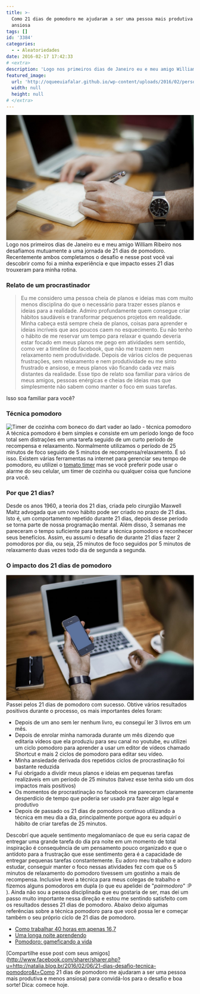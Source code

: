 ```yaml
---
title: >-
  Como 21 dias de pomodoro me ajudaram a ser uma pessoa mais produtiva e menos
  ansiosa
tags: []
id: '3384'
categories:
  - - Aleatoriedades
date: 2016-02-17 17:42:33
# <extra>
description: 'Logo nos primeiros dias de Janeiro eu e meu amigo William Ribeiro nos desafiamos mutuamente a uma jornada de 21 dias de pomodoro. Recentemente ambos completamos o desafio e nesse post você vai descobrir como foi a minha experiência e que impacto esses 21 dias trouxeram para minha rotina. Relato de um procrastinador Eu me considero uma pessoa cheia de planos e ideias mas com muito menos disciplina do que o necessário para trazer esses planos e ideias para a realidade. Admiro profundamente quem consegue criar hábitos saudáveis e transformar pequenos projetos em realidade. Minha cabeça está sempre cheia de planos, coisas para aprender e ideias incríveis que aos poucos caem no esquecimento. Eu não tenho o hábito de me reservar um tempo para relaxar e quando deveria estar focado em meus planos me pego em atividades sem sentido, como &hellip;'
featured_image: 
  url: 'http://oqueeuiafalar.github.io/wp-content/uploads/2016/02/person-apple-laptop-notebook-1024x683.jpg'
  width: null
  height: null
# </extra>
---
```


[![Pessoa com relógio mexendo no computador e fazendo anotações](/wp-content/uploads/2016/02/person-apple-laptop-notebook-1024x683.jpg)](/wp-content/uploads/2016/02/person-apple-laptop-notebook.jpg) Logo nos primeiros dias de Janeiro eu e meu amigo William Ribeiro nos desafiamos mutuamente a uma jornada de 21 dias de pomodoro. Recentemente ambos completamos o desafio e nesse post você vai descobrir como foi a minha experiência e que impacto esses 21 dias trouxeram para minha rotina.

### Relato de um procrastinador

> Eu me considero uma pessoa cheia de planos e ideias mas com muito menos disciplina do que o necessário para trazer esses planos e ideias para a realidade. Admiro profundamente quem consegue criar hábitos saudáveis e transformar pequenos projetos em realidade. Minha cabeça está sempre cheia de planos, coisas para aprender e ideias incríveis que aos poucos caem no esquecimento. Eu não tenho o hábito de me reservar um tempo para relaxar e quando deveria estar focado em meus planos me pego em atividades sem sentido, como ver a timeline do facebook, que não me trazem nem relaxamento nem produtividade. Depois de vários ciclos de pequenas frustrações, sem relaxamento e nem produtividade eu me sinto frustrado e ansioso, e meus planos vão ficando cada vez mais distantes da realidade. Esse tipo de relato soa familiar para vários de meus amigos, pessoas enérgicas e cheias de ideias mas que simplesmente não sabem como manter o foco em suas tarefas.

Isso soa familiar para você?

### Técnica pomodoro

![Timer de cozinha com boneco do dart vader ao lado - técnica pomodoro](/wp-content/uploads/2016/02/5351547427_9d9447efcd_b-1024x683.jpg) A técnica pomodoro é bem simples e consiste em um período longo de foco total sem distrações em uma tarefa seguido de um curto período de recompensa e relaxamento. Normalmente utilizamos o período de 25 minutos de foco seguido de 5 minutos de recompensa/relaxamento. É só isso. Existem várias ferramentas na internet para gerenciar seu tempo de pomodoro, eu utilizei o [tomato timer](http://tomato-timer.com/) mas se você preferir pode usar o alarme do seu celular, um timer de cozinha ou qualquer coisa que funcione pra você.

### Por que 21 dias?

Desde os anos 1960, a teoria dos 21 dias, criada pelo cirurgião Maxwell Maltz advogada que um novo hábito pode ser criado no prazo de 21 dias. Isto é, um comportamento repetido durante 21 dias, depois desse período se torna parte de nossa programação mental. Além disso, 3 semanas me pareceram o tempo suficiente para testar a técnica pomodoro e reconhecer seus benefícios. Assim, eu assumí o desafio de durante 21 dias fazer 2 pomodoros por dia, ou seja, 25 minutos de foco seguidos por 5 minutos de relaxamento duas vezes todo dia de segunda a segunda.

### O impacto dos 21 dias de pomodoro

[![Homem olhando para o celular enquanto usa o computador](/wp-content/uploads/2016/02/man-person-apple-iphone-1024x682.jpg)](/wp-content/uploads/2016/02/man-person-apple-iphone.jpg) Passei pelos 21 dias de pomodoro com sucesso. Obtive vários resultados positivos durante o processo, os mais importantes deles foram:

*   Depois de um ano sem ler nenhum livro, eu conseguí ler 3 livros em um mês.
*   Depois de enrolar minha namorada durante um mês dizendo que editaria vídeos que ela produziu para seu canal no youtube, eu utilizei um ciclo pomodoro para aprender a usar um editor de vídeos chamado Shortcut e mais 2 ciclos de pomodoro para editar seu vídeo.
*   Minha ansiedade derivada dos repetidos ciclos de procrastinação foi bastante reduzida
*   Fui obrigado a dividir meus planos e ideias em pequenas tarefas realizáveis em um período de 25 minutos (talvez esse tenha sido um dos impactos mais positivos)
*   Os momentos de procrastinação no facebook me pareceram claramente desperdício de tempo que poderia ser usado pra fazer algo legal e produtivo
*   Depois de passado os 21 dias de pomodoro continuo utilizando a técnica em meu dia a dia, principalmente porque agora eu adquirí o hábito de criar tarefas de 25 minutos.

Descobrí que aquele sentimento megalomaníaco de que eu seria capaz de entregar uma grande tarefa do dia pra noite em um momento de total inspiração é consequência de um pensamento pouco organizado e que o antídoto para a frustração que esse sentimento gera é a capacidade de entregar pequenas tarefas constantemente. Eu adoro meu trabalho e adoro estudar, conseguir manter o foco nessas atividades fez com que os 5 minutos de relaxamento do pomodoro tivessem um gostinho a mais de recompensa. Inclusive levei a técnica para meus colegas de trabalho e fizemos alguns pomodoros em dupla (o que eu apelidei de "_pairmodoro_" :P ). Ainda não sou a pessoa disciplinada que eu gostaria de ser, mas dei um passo muito importante nessa direção e estou me sentindo satisfeito com os resultados desses 21 dias de pomodoro. Abaixo deixo algumas referências sobre a técnica pomodoro para que você possa ler e começar também o seu próprio ciclo de 21 dias de pomodoro.

*   [Como trabalhar 40 horas em apenas 16,7](http://papodehomem.com.br/como-trabalhar-40-horas-em-apenas-16-7/) 
*   [Uma longa noite aprendendo](http://mel-meow.com/uma-longa-noite-aprendendo/)
*   [Pomodoro: gameficando a vida](https://medium.com/@nunesf/pomodoro-gameficando-a-vida-d2040d63169f) 

[Compartilhe esse post com seus amigos](http://www.facebook.com/sharer/sharer.php?u=http://natalia.blog.br/2016/02/06/21-dias-desafio-tecnica-pomodoro&t=Como 21 dias de pomodoro me ajudaram a ser uma pessoa mais produtiva e menos ansiosa) para convidá-los para o desafio e boa sorte! Dica: comece hoje.
